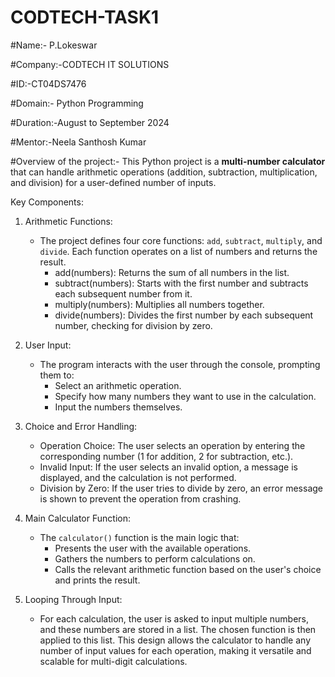 # CODTECH-TASK1

#Name:- P.Lokeswar

#Company:-CODTECH IT SOLUTIONS

#ID:-CT04DS7476

#Domain:- Python Programming

#Duration:-August to September 2024

#Mentor:-Neela Santhosh Kumar

#Overview of the project:-
This Python project is a **multi-number calculator** that can handle arithmetic operations (addition, subtraction, multiplication, and division) for a user-defined number of inputs.

Key Components:

1. Arithmetic Functions:
   - The project defines four core functions: `add`, `subtract`, `multiply`, and `divide`. Each function operates on a list of numbers and returns the result.
     - add(numbers): Returns the sum of all numbers in the list.
     - subtract(numbers): Starts with the first number and subtracts each subsequent number from it.
     - multiply(numbers): Multiplies all numbers together.
     - divide(numbers): Divides the first number by each subsequent number, checking for division by zero.
2. User Input:
   - The program interacts with the user through the console, prompting them to:
     - Select an arithmetic operation.
     - Specify how many numbers they want to use in the calculation.
     - Input the numbers themselves.

3. Choice and Error Handling:
   - Operation Choice: The user selects an operation by entering the corresponding number (1 for addition, 2 for subtraction, etc.).
   - Invalid Input: If the user selects an invalid option, a message is displayed, and the calculation is not performed.
   - Division by Zero: If the user tries to divide by zero, an error message is shown to prevent the operation from crashing.

4. Main Calculator Function:
   - The `calculator()` function is the main logic that:
     - Presents the user with the available operations.
     - Gathers the numbers to perform calculations on.
     - Calls the relevant arithmetic function based on the user's choice and prints the result.

5. Looping Through Input:
   - For each calculation, the user is asked to input multiple numbers, and these numbers are stored in a list. The chosen function is then applied to this list.
This design allows the calculator to handle any number of input values for each operation, making it versatile and scalable for multi-digit calculations.


